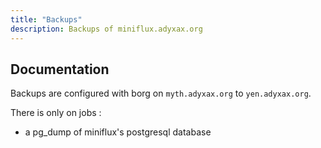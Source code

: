 ```yaml
---
title: "Backups"
description: Backups of miniflux.adyxax.org
---
```


## Documentation

Backups are configured with borg on `myth.adyxax.org` to `yen.adyxax.org`.

There is only on jobs :
- a pg_dump of miniflux's postgresql database
